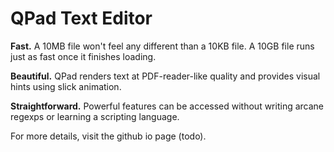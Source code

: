 # QPad Text Editor

**Fast.** A 10MB file won't feel any different than a 10KB file. A 10GB file runs just as fast once it finishes loading.

**Beautiful.** QPad renders text at PDF-reader-like quality and provides visual hints using slick animation.

**Straightforward.** Powerful features can be accessed without writing arcane regexps or learning a scripting language.

For more details, visit the github io page (todo).
